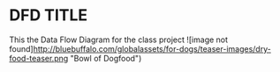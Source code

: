 # DFD TITLE
 This the Data Flow Diagram for the class project
![image not found]http://bluebuffalo.com/globalassets/for-dogs/teaser-images/dry-food-teaser.png "Bowl of Dogfood")
